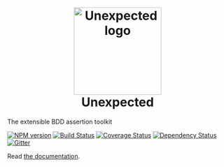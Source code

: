 <h1 align=center>
  <a href="http://unexpected.js.org/" title="Unexpected Documentation">
    <img alt="Unexpected logo" width="200" src="http://unexpected.js.org/logo.png">
  </a>
  <br>
  Unexpected
</h1>

The extensible BDD assertion toolkit

[![NPM version](https://badge.fury.io/js/unexpected.svg)](http://badge.fury.io/js/unexpected)
[![Build Status](https://travis-ci.org/unexpectedjs/unexpected.svg?branch=master)](https://travis-ci.org/unexpectedjs/unexpected)
[![Coverage Status](https://coveralls.io/repos/unexpectedjs/unexpected/badge.svg)](https://coveralls.io/r/unexpectedjs/unexpected)
[![Dependency Status](https://david-dm.org/unexpectedjs/unexpected.svg)](https://david-dm.org/unexpectedjs/unexpected)
[![Gitter](https://badges.gitter.im/Join%20Chat.svg)](https://gitter.im/unexpectedjs/unexpected?utm_source=badge&utm_medium=badge&utm_campaign=pr-badge)

Read [the documentation](http://unexpected.js.org/).

